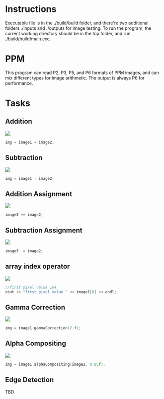 # Instructions
Executable file is in the ./build/build folder, and there're two additional folders ./inputs and ./outputs for image testing. To run the program, the current working directory should be in the top folder, and run ./build/build/main.exe.

# PPM
This program can read P2, P3, P5, and P6 formats of PPM images, and can mix different types for image arithmetic. The output is always P6 for performance. 
# Tasks

## Addition
![](figure/addition.jpg)
```cpp
img = image1 + image2;
```

## Subtraction
![](figure/subtraction.jpg)
```cpp
img = image1 - image2;
```

## Addition Assignment
![](figure/additionassignment.jpg)
```cpp
image3 += image2;
```

## Subtraction Assignment
![](figure/subtractionassignment.jpg)
```cpp
image3 -= image2;
```
## array index operator
![](figure/addition.jpg)

```cpp
//first pixel value 164
cout << "first pixel value " << image1[0] << endl;
```

## Gamma Correction
![](figure/gammaCorrection.jpg)
```cpp
img = image1.gammaCorrection(2.f);
```

## Alpha Compositing
![](figure/alphaCompositing.jpg)
```cpp
img = image1.alphaCompositing(image2, 0.85f);
```

## Edge Detection
TBD
